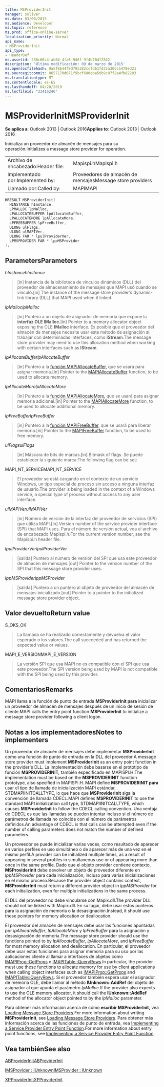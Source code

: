 ```yaml
---
title: MSProviderInit
manager: soliver
ms.date: 03/09/2015
ms.audience: Developer
ms.topic: reference
ms.prod: office-online-server
localization_priority: Normal
api_name:
- MSProviderInit
api_type:
- HeaderDef
ms.assetid: 230c66c4-ab04-4fa6-946f-9f4b704f2842
description: 'Última modificación: 09 de marzo de 2015'
ms.openlocfilehash: 9a5f8b44f9d795282ccfd61fd32a306c5478ed21
ms.sourcegitcommit: 8657170d071f9bcf680aba50b9c07f2a4fb82283
ms.translationtype: MT
ms.contentlocale: es-ES
ms.lasthandoff: 04/28/2019
ms.locfileid: "33416240"
---
```

# <a name="msproviderinit"></a><span data-ttu-id="3730d-103">MSProviderInit</span><span class="sxs-lookup"><span data-stu-id="3730d-103">MSProviderInit</span></span>

  
  
<span data-ttu-id="3730d-104">**Se aplica a**: Outlook 2013 | Outlook 2016</span><span class="sxs-lookup"><span data-stu-id="3730d-104">**Applies to**: Outlook 2013 | Outlook 2016</span></span> 
  
<span data-ttu-id="3730d-105">Inicializa un proveedor de almacén de mensajes para su operación.</span><span class="sxs-lookup"><span data-stu-id="3730d-105">Initializes a message store provider for operation.</span></span>
  
|||
|:-----|:-----|
|<span data-ttu-id="3730d-106">Archivo de encabezado:</span><span class="sxs-lookup"><span data-stu-id="3730d-106">Header file:</span></span>  <br/> |<span data-ttu-id="3730d-107">Mapispi.h</span><span class="sxs-lookup"><span data-stu-id="3730d-107">Mapispi.h</span></span>  <br/> |
|<span data-ttu-id="3730d-108">Implementado por:</span><span class="sxs-lookup"><span data-stu-id="3730d-108">Implemented by:</span></span>  <br/> |<span data-ttu-id="3730d-109">Proveedores de almacén de mensajes</span><span class="sxs-lookup"><span data-stu-id="3730d-109">Message store providers</span></span>  <br/> |
|<span data-ttu-id="3730d-110">Llamado por:</span><span class="sxs-lookup"><span data-stu-id="3730d-110">Called by:</span></span>  <br/> |<span data-ttu-id="3730d-111">MAPI</span><span class="sxs-lookup"><span data-stu-id="3730d-111">MAPI</span></span>  <br/> |
   
```cpp
HRESULT MSProviderInit(
  HINSTANCE hInstance,
  LPMALLOC lpMalloc,
  LPALLOCATEBUFFER lpAllocateBuffer,
  LPALLOCATEMORE lpAllocateMore,
  LPFREEBUFFER lpFreeBuffer,
  ULONG ulFlags,
  ULONG ulMAPIVer,
  ULONG FAR * lpulProviderVer,
  LPMSPROVIDER FAR * lppMSProvider
);
```

## <a name="parameters"></a><span data-ttu-id="3730d-112">Parameters</span><span class="sxs-lookup"><span data-stu-id="3730d-112">Parameters</span></span>

 <span data-ttu-id="3730d-113">_hInstance_</span><span class="sxs-lookup"><span data-stu-id="3730d-113">_hInstance_</span></span>
  
> <span data-ttu-id="3730d-114">[in] Instancia de la biblioteca de vínculos dinámicos (DLL) del proveedor de almacenamiento de mensajes que MAPI usó cuando se vinculó.</span><span class="sxs-lookup"><span data-stu-id="3730d-114">[in] The instance of the message store provider's dynamic-link library (DLL) that MAPI used when it linked.</span></span> 
    
 <span data-ttu-id="3730d-115">_lpMalloc_</span><span class="sxs-lookup"><span data-stu-id="3730d-115">_lpMalloc_</span></span>
  
> <span data-ttu-id="3730d-116">[in] Puntero a un objeto de asignador de memoria que expone la **interfaz OLE IMalloc.**</span><span class="sxs-lookup"><span data-stu-id="3730d-116">[in] Pointer to a memory allocator object exposing the OLE **IMalloc** interface.</span></span> <span data-ttu-id="3730d-117">Es posible que el proveedor del almacén de mensajes necesite usar este método de asignación al trabajar con determinadas interfaces, como **IStream**.</span><span class="sxs-lookup"><span data-stu-id="3730d-117">The message store provider may need to use this allocation method when working with certain interfaces such as **IStream**.</span></span> 
    
 <span data-ttu-id="3730d-118">_lpAllocateBuffer_</span><span class="sxs-lookup"><span data-stu-id="3730d-118">_lpAllocateBuffer_</span></span>
  
> <span data-ttu-id="3730d-119">[in] Puntero a la [función MAPIAllocateBuffer,](mapiallocatebuffer.md) que se usará para asignar memoria.</span><span class="sxs-lookup"><span data-stu-id="3730d-119">[in] Pointer to the [MAPIAllocateBuffer](mapiallocatebuffer.md) function, to be used to allocate memory.</span></span> 
    
 <span data-ttu-id="3730d-120">_lpAllocateMore_</span><span class="sxs-lookup"><span data-stu-id="3730d-120">_lpAllocateMore_</span></span>
  
> <span data-ttu-id="3730d-121">[in] Puntero a la [función MAPIAllocateMore,](mapiallocatemore.md) que se usará para asignar memoria adicional.</span><span class="sxs-lookup"><span data-stu-id="3730d-121">[in] Pointer to the [MAPIAllocateMore](mapiallocatemore.md) function, to be used to allocate additional memory.</span></span> 
    
 <span data-ttu-id="3730d-122">_lpFreeBuffer_</span><span class="sxs-lookup"><span data-stu-id="3730d-122">_lpFreeBuffer_</span></span>
  
> <span data-ttu-id="3730d-123">[in] Puntero a la [función MAPIFreeBuffer,](mapifreebuffer.md) que se usará para liberar memoria.</span><span class="sxs-lookup"><span data-stu-id="3730d-123">[in] Pointer to the [MAPIFreeBuffer](mapifreebuffer.md) function, to be used to free memory.</span></span> 
    
 <span data-ttu-id="3730d-124">_ulFlags_</span><span class="sxs-lookup"><span data-stu-id="3730d-124">_ulFlags_</span></span>
  
> <span data-ttu-id="3730d-125">[in] Máscara de bits de marcas.</span><span class="sxs-lookup"><span data-stu-id="3730d-125">[in] Bitmask of flags.</span></span> <span data-ttu-id="3730d-126">Se puede establecer la siguiente marca:</span><span class="sxs-lookup"><span data-stu-id="3730d-126">The following flag can be set:</span></span>
    
<span data-ttu-id="3730d-127">MAPI_NT_SERVICE</span><span class="sxs-lookup"><span data-stu-id="3730d-127">MAPI_NT_SERVICE</span></span> 
  
> <span data-ttu-id="3730d-128">El proveedor se está cargando en el contexto de un servicio Windows, un tipo especial de proceso sin acceso a ninguna interfaz de usuario.</span><span class="sxs-lookup"><span data-stu-id="3730d-128">The provider is being loaded in the context of a Windows service, a special type of process without access to any user interface.</span></span> 
    
 <span data-ttu-id="3730d-129">_ulMAPIVer_</span><span class="sxs-lookup"><span data-stu-id="3730d-129">_ulMAPIVer_</span></span>
  
> <span data-ttu-id="3730d-130">[in] Número de versión de la interfaz del proveedor de servicios (SPI) que utiliza MAPI.</span><span class="sxs-lookup"><span data-stu-id="3730d-130">[in] Version number of the service provider interface (SPI) that MAPI uses.</span></span> <span data-ttu-id="3730d-131">Para el número de versión actual, vea el archivo de encabezado Mapispi.h.</span><span class="sxs-lookup"><span data-stu-id="3730d-131">For the current version number, see the Mapispi.h header file.</span></span> 
    
 <span data-ttu-id="3730d-132">_lpulProviderVer_</span><span class="sxs-lookup"><span data-stu-id="3730d-132">_lpulProviderVer_</span></span>
  
> <span data-ttu-id="3730d-133">[salida] Puntero al número de versión del SPI que usa este proveedor de almacén de mensajes.</span><span class="sxs-lookup"><span data-stu-id="3730d-133">[out] Pointer to the version number of the SPI that this message store provider uses.</span></span> 
    
 <span data-ttu-id="3730d-134">_lppMSProvider_</span><span class="sxs-lookup"><span data-stu-id="3730d-134">_lppMSProvider_</span></span>
  
> <span data-ttu-id="3730d-135">[salida] Puntero a un puntero al objeto de proveedor del almacén de mensajes inicializado.</span><span class="sxs-lookup"><span data-stu-id="3730d-135">[out] Pointer to a pointer to the initialized message store provider object.</span></span>
    
## <a name="return-value"></a><span data-ttu-id="3730d-136">Valor devuelto</span><span class="sxs-lookup"><span data-stu-id="3730d-136">Return value</span></span>

<span data-ttu-id="3730d-137">S_OK</span><span class="sxs-lookup"><span data-stu-id="3730d-137">S_OK</span></span> 
  
> <span data-ttu-id="3730d-138">La llamada se ha realizado correctamente y devuelva el valor esperado o los valores.</span><span class="sxs-lookup"><span data-stu-id="3730d-138">The call succeeded and has returned the expected value or values.</span></span> 
    
<span data-ttu-id="3730d-139">MAPI_E_VERSION</span><span class="sxs-lookup"><span data-stu-id="3730d-139">MAPI_E_VERSION</span></span> 
  
> <span data-ttu-id="3730d-140">La versión SPI que usa MAPI no es compatible con el SPI que usa este proveedor.</span><span class="sxs-lookup"><span data-stu-id="3730d-140">The SPI version being used by MAPI is not compatible with the SPI being used by this provider.</span></span>
    
## <a name="remarks"></a><span data-ttu-id="3730d-141">Comentarios</span><span class="sxs-lookup"><span data-stu-id="3730d-141">Remarks</span></span>

<span data-ttu-id="3730d-142">MAPI llama a la función de punto de entrada **MSProviderInit para** inicializar un proveedor de almacén de mensajes después de un inicio de sesión de cliente.</span><span class="sxs-lookup"><span data-stu-id="3730d-142">MAPI calls the entry point function **MSProviderInit** to initialize a message store provider following a client logon.</span></span> 
  
## <a name="notes-to-implementers"></a><span data-ttu-id="3730d-143">Notas a los implementadores</span><span class="sxs-lookup"><span data-stu-id="3730d-143">Notes to implementers</span></span>

<span data-ttu-id="3730d-144">Un proveedor de almacén de mensajes debe implementar **MSProviderInit** como una función de punto de entrada en la DLL del proveedor.</span><span class="sxs-lookup"><span data-stu-id="3730d-144">A message store provider must implement **MSProviderInit** as an entry point function in the provider's DLL.</span></span> <span data-ttu-id="3730d-145">La implementación debe basarse en el prototipo de función **MSPROVIDERINIT,** también especificado en MAPISPI.H.</span><span class="sxs-lookup"><span data-stu-id="3730d-145">The implementation must be based on the **MSPROVIDERINIT** function prototype, also specified in MAPISPI.H.</span></span> <span data-ttu-id="3730d-146">MAPI define **MSPROVIDERINIT para** usar el tipo de llamada de inicialización MAPI estándar, STDMAPIINITCALLTYPE, lo que hace que **MSProviderInit** siga la convención de llamada CDECL.</span><span class="sxs-lookup"><span data-stu-id="3730d-146">MAPI defines **MSPROVIDERINIT** to use the standard MAPI initialization call type, STDMAPIINITCALLTYPE, which causes **MSProviderInit** to follow the CDECL calling convention.</span></span> <span data-ttu-id="3730d-147">Una ventaja de CDECL es que las llamadas se pueden intentar incluso si el número de parámetros de llamada no coincide con el número de parámetros definidos.</span><span class="sxs-lookup"><span data-stu-id="3730d-147">An advantage of CDECL is that calls can be attempted even if the number of calling parameters does not match the number of defined parameters.</span></span> 
  
<span data-ttu-id="3730d-148">Un proveedor se puede inicializar varias veces, como resultado de aparecer en varios perfiles en uso simultáneo o de aparecer más de una vez en el mismo perfil.</span><span class="sxs-lookup"><span data-stu-id="3730d-148">A provider can be initialized multiple times, as a result of appearing in several profiles in simultaneous use or of appearing more than once in the same profile.</span></span> <span data-ttu-id="3730d-149">Dado que el objeto provider contiene contexto, **MSProviderInit** debe devolver un objeto de proveedor diferente en  _lppMSProvider_ para cada inicialización, incluso para varias inicializaciones en el mismo proceso.</span><span class="sxs-lookup"><span data-stu-id="3730d-149">Because the provider object contains context, **MSProviderInit** must return a different provider object in  _lppMSProvider_ for each initialization, even for multiple initializations in the same process.</span></span> 
  
<span data-ttu-id="3730d-150">El DLL del proveedor no debe vincularse con Mapix.dll.</span><span class="sxs-lookup"><span data-stu-id="3730d-150">The provider DLL should not be linked with Mapix.dll.</span></span> <span data-ttu-id="3730d-151">En su lugar, debe usar estos punteros para la asignación de memoria o la desasignación.</span><span class="sxs-lookup"><span data-stu-id="3730d-151">Instead, it should use these pointers for memory allocation or deallocation.</span></span> 
  
<span data-ttu-id="3730d-152">El proveedor del almacén de mensajes debe usar las funciones apuntadas por  _lpAllocateBuffer_,  _lpAllocateMore_ y  _lpFreeBuffer_ para la asignación y desasignación de memoria.</span><span class="sxs-lookup"><span data-stu-id="3730d-152">The message store provider should use the functions pointed to by  _lpAllocateBuffer_,  _lpAllocateMore_, and  _lpFreeBuffer_ for most memory allocation and deallocation.</span></span> <span data-ttu-id="3730d-153">En particular, el proveedor debe usar estas funciones para asignar memoria para su uso por las aplicaciones cliente al llamar a interfaces de objetos como [IMAPIProp::GetProps](imapiprop-getprops.md) e [IMAPITable::QueryRows](imapitable-queryrows.md).</span><span class="sxs-lookup"><span data-stu-id="3730d-153">In particular, the provider must use these functions to allocate memory for use by client applications when calling object interfaces such as [IMAPIProp::GetProps](imapiprop-getprops.md) and [IMAPITable::QueryRows](imapitable-queryrows.md).</span></span> <span data-ttu-id="3730d-154">Si el proveedor también espera usar el asignador de memoria OLE, debe llamar al método **IUnknown::AddRef** del objeto de asignador al que apunta el parámetro _lpMalloc._</span><span class="sxs-lookup"><span data-stu-id="3730d-154">If the provider also expects to use the OLE memory allocator, it should call the **IUnknown::AddRef** method of the allocator object pointed to by the  _lpMalloc_ parameter.</span></span> 
  
<span data-ttu-id="3730d-155">Para obtener más información acerca de cómo **escribir MSProviderInit,** vea [Loading Message Store Providers](loading-message-store-providers.md).</span><span class="sxs-lookup"><span data-stu-id="3730d-155">For more information about writing **MSProviderInit**, see [Loading Message Store Providers](loading-message-store-providers.md).</span></span> <span data-ttu-id="3730d-156">Para obtener más información acerca de las funciones de punto de entrada, vea [Implementing a Service Provider Entry Point Function](implementing-a-service-provider-entry-point-function.md).</span><span class="sxs-lookup"><span data-stu-id="3730d-156">For more information about entry point functions, see [Implementing a Service Provider Entry Point Function](implementing-a-service-provider-entry-point-function.md).</span></span> 
  
## <a name="see-also"></a><span data-ttu-id="3730d-157">Vea también</span><span class="sxs-lookup"><span data-stu-id="3730d-157">See also</span></span>



[<span data-ttu-id="3730d-158">ABProviderInit</span><span class="sxs-lookup"><span data-stu-id="3730d-158">ABProviderInit</span></span>](abproviderinit.md)
  
[<span data-ttu-id="3730d-159">IMSProvider : IUnknown</span><span class="sxs-lookup"><span data-stu-id="3730d-159">IMSProvider : IUnknown</span></span>](imsprovideriunknown.md)
  
[<span data-ttu-id="3730d-160">XPProviderInit</span><span class="sxs-lookup"><span data-stu-id="3730d-160">XPProviderInit</span></span>](xpproviderinit.md)

